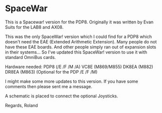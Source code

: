 # SpaceWar

This is a Spacewar! version for the PDP8. Originally it was written by Evan Suits for the LAB8  and AX08.

This was the only SpaceWar! version which I could find for a PDP8 which doesn't need the EAE (Extended Arithmetic Extension). Many people do not have these EAE boards. And other people simply ran out of expansion slots in their systems... So I've updated this SpaceWar! version to use it with standard OmniBus cards.

Hardware needed:
PDP8 (/E /F /M /A) 
VC8E (M869/M855)
DK8EA (M882) 
DR8EA (M863) (Optional for the PDP /E /F /M)

I might make some more updates to this version. If you have some comments then please sent me a message.

A schematic is placed to connect the optional Joysticks.

Regards, Roland
